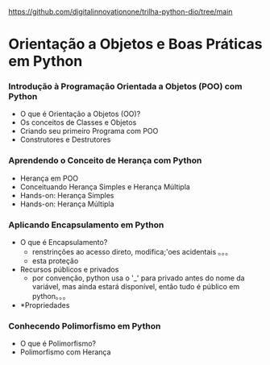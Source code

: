<https://github.com/digitalinnovationone/trilha-python-dio/tree/main>

# Orientação a Objetos e Boas Práticas em Python

### Introdução à Programação Orientada a Objetos (POO) com Python
* O que é Orientação a Objetos (OO)?
* Os conceitos de Classes e Objetos
* Criando seu primeiro Programa com POO
* Construtores e Destrutores



### Aprendendo o Conceito de Herança com Python
* Herança em POO
* Conceituando Herança Simples e Herança Múltipla
* Hands-on: Herança Simples
* Hands-on: Herança Múltipla



### Aplicando Encapsulamento em Python
* O que é Encapsulamento?
    * renstrinções ao acesso direto, modifica;'oes acidentais 。。。
    * esta proteção
* Recursos públicos e privados
    * por convenção, python usa o '_' para privado antes do nome da variável, mas ainda estará disponível, então tudo é público em python。。。 
* *Propriedades



### Conhecendo Polimorfismo em Python
* O que é Polimorfismo? 
* Polimorfismo com Herança